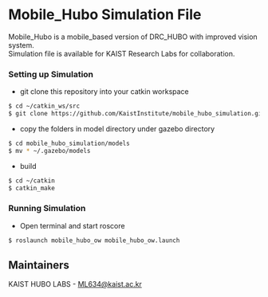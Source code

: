 # Mobile_Hubo Simulation File 

Mobile_Hubo is a mobile_based version of DRC_HUBO with improved vision system.   <br />
Simulation file is available for KAIST Research Labs for collaboration.


### Setting up Simulation

* git clone this repository into your catkin workspace
```sh
$ cd ~/catkin_ws/src
$ git clone https://github.com/KaistInstitute/mobile_hubo_simulation.git
```

* copy the folders in model directory under gazebo directory
```sh
$ cd mobile_hubo_simulation/models
$ mv * ~/.gazebo/models
```

* build
```sh
$ cd ~/catkin
$ catkin_make
```


### Running Simulation
* Open terminal and start roscore

```sh
$ roslaunch mobile_hubo_ow mobile_hubo_ow.launch
```


Maintainers
----

KAIST HUBO LABS - ML634@kaist.ac.kr
